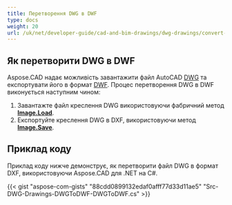 ```yaml
---
title: Перетворення DWG в DWF
type: docs
weight: 20
url: /uk/net/developer-guide/cad-and-bim-drawings/dwg-drawings/convert-dwg-to-dwf/
---
```


## **Як перетворити DWG в DWF**

Aspose.CAD надає можливість завантажити файл AutoCAD [DWG](https://docs.fileformat.com/cad/dwg/) та експортувати його в формат [DWF](https://docs.fileformat.com/cad/dwf/). Процес перетворення DWG в DWF виконується наступним чином:

1. Завантажте файл креслення DWG використовуючи фабричний метод [**Image.Load**](https://reference.aspose.com/cad/net/aspose.cad/image/methods/load/index).
1. Експортуйте креслення DWG в DXF, використовуючи метод [**Image.Save**](https://reference.aspose.com/cad/net/aspose.cad/image/methods/save/index).

## Приклад коду

Приклад коду нижче демонструє, як перетворити файл DWG в формат DXF, використовуючи Aspose.CAD для .NET на C#.

{{< gist "aspose-com-gists" "88cdd0899132edaf0afff77d33d11ae5" "Src-DWG-Drawings-DWGToDWF-DWGToDWF.cs" >}}
